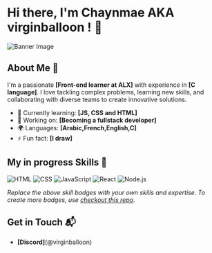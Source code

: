# Hi there, I'm Chaynmae AKA virginballoon ! 👋

![Banner Image](your_banner_image_url_here)

## About Me 🚀

I'm a passionate **[Front-end learner at ALX]** with experience in **[C language]**. I love tackling complex problems, learning new skills, and collaborating with diverse teams to create innovative solutions.

- 🌱 Currently learning: **[JS, CSS and HTML]**
- 🔭 Working on: **[Becoming a fullstack developer]**
- 🌍 Languages: **[Arabic,French,English,C]**
- ⚡ Fun fact: **[I draw]**

## My in progress Skills 🧠

![HTML](https://img.shields.io/badge/-HTML-E34F26?style=flat-square&logo=html5&logoColor=white)
![CSS](https://img.shields.io/badge/-CSS-1572B6?style=flat-square&logo=css3&logoColor=white)
![JavaScript](https://img.shields.io/badge/-JavaScript-F7DF1E?style=flat-square&logo=javascript&logoColor=black)
![React](https://img.shields.io/badge/-React-61DAFB?style=flat-square&logo=react&logoColor=black)
![Node.js](https://img.shields.io/badge/-Node.js-339933?style=flat-square&logo=node.js&logoColor=white)

*Replace the above skill badges with your own skills and expertise. To create more badges, use [checkout this repo](https://github.com/alexandresanlim/Badges4-README.md-Profile).*


## Get in Touch 📬


- **[Discord]**(@virginballoon)


